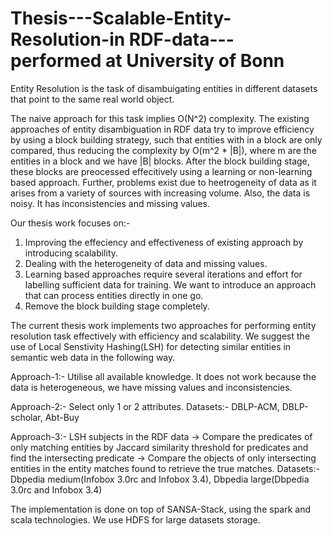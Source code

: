 # Thesis---Scalable-Entity-Resolution-in RDF-data--- performed at University of Bonn
Entity Resolution is the task of disambuigating entities in different datasets that point to the same real world object. 

The naive approach for this task implies O(N^2) complexity. The existing approaches of entity disambiguation in RDF data try to improve efficiency by using a block building strategy, such that entities with in a block are only compared, thus reducing the complexity by O(m^2 * |B|), where m are the entities in a block and we have |B| blocks. After the block building stage, these blocks are preocessed effecitively using a learning or non-learning based approach.
Further, problems exist due to heetrogeneity of data as it arises from a variety of sources with increasing volume. Also, the data is noisy. It has inconsistencies and missing values.

Our thesis work focuses on:-
1. Improving the effeciency and effectiveness of existing approach by introducing scalability.
2. Dealing with the heterogeneity of data and missing values.
3. Learning based approaches require several iterations and effort for labelling sufficient data for training. We want to introduce an approach that can process entities directly in one go.
4. Remove the block building stage completely.

The current thesis work implements two approaches for performing entity resolution task effectively with efficiency and scalability.
We suggest the use of  Local Senstivity Hashing(LSH) for detecting similar entities in semantic web data in the following way.

Approach-1:- Utilise all available knowledge.
It does not work because the data is heterogeneous, we have missing values and inconsistencies.

Approach-2:- Select only 1 or 2 attributes.
Datasets:- DBLP-ACM, DBLP-scholar, Abt-Buy

Approach-3:- LSH subjects in the RDF data -> Compare the predicates of only matching entities by Jaccard similarity threshold for predicates and find the intersecting predicate -> Compare the objects of only intersecting entities in the entity matches found to retrieve the true matches.
Datasets:- Dbpedia medium(Infobox 3.0rc and Infobox 3.4), Dbpedia large(Dbpedia 3.0rc and Infobox 3.4)

The implementation is done on top of SANSA-Stack, using the spark and scala technologies.
We use HDFS for large datasets storage.
